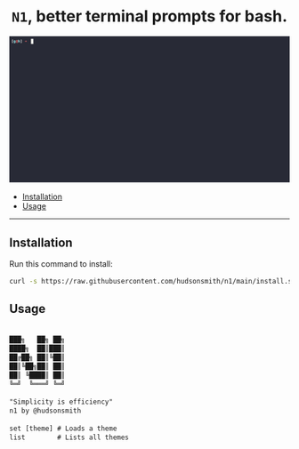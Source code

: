 <div align="center">

# `N1`, better terminal prompts for bash.

</div>

![Gif of using n1 to change themes](./readme_content/demo.gif)

- [Installation](#installation)
- [Usage](#usage)

---

## Installation

Run this command to install:

```bash
curl -s https://raw.githubusercontent.com/hudsonsmith/n1/main/install.sh | bash; source ~/.bashrc; /usr/bin/env clear; ~/.n1/n1
```

## Usage

```

███╗   ██╗ ██╗
████╗  ██║███║
██╔██╗ ██║╚██║
██║╚██╗██║ ██║
██║ ╚████║ ██║
╚═╝  ╚═══╝ ╚═╝

"Simplicity is efficiency"
n1 by @hudsonsmith

set [theme] # Loads a theme
list        # Lists all themes
```
